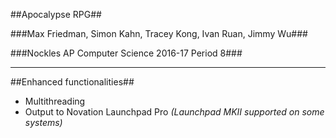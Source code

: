 ##Apocalypse RPG##

###Max Friedman, Simon Kahn, Tracey Kong, Ivan Ruan, Jimmy Wu###

###Nockles AP Computer Science 2016-17 Period 8###


___


##Enhanced functionalities##

* Multithreading
* Output to Novation Launchpad Pro *(Launchpad MKII supported on some systems)*
